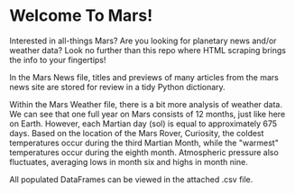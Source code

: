 # Welcome To Mars!

Interested in all-things Mars? Are you looking for planetary news and/or weather data?  Look no further than this repo where HTML scraping brings the info to your fingertips!

In the Mars News file, titles and previews of many articles from the mars news site are stored for review in a tidy Python dictionary.

Within the Mars Weather file, there is a bit more analysis of weather data.  We can see that one full year on Mars consists of 12 months, just like here on Earth.  However, each Martian day (sol) is equal to approximately 675 days.  Based on the location of the Mars Rover, Curiosity, the coldest temperatures occur during the third Martian Month, while the "warmest" temperatures occur during the eighth month.  Atmospheric pressure also fluctuates, averaging lows in month six and highs in month nine.

All populated DataFrames can be viewed in the attached .csv file.

